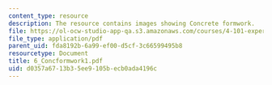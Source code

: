 ```yaml
---
content_type: resource
description: The resource contains images showing Concrete formwork.
file: https://ol-ocw-studio-app-qa.s3.amazonaws.com/courses/4-101-experiencing-architecture-studio-spring-2003/d0357a6713b35ee9105becb0ada4196c_6_Concformwork1.pdf
file_type: application/pdf
parent_uid: fda8192b-6a99-ef00-d5cf-3c66599495b8
resourcetype: Document
title: 6_Concformwork1.pdf
uid: d0357a67-13b3-5ee9-105b-ecb0ada4196c
---
```

